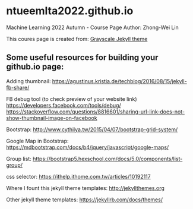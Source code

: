 # ntueemlta2022.github.io
Machine Learning 2022 Autumn - Course Page 
Author: Zhong-Wei Lin

This coures page is created from: [Grayscale Jekyll theme](http://jekyllthemes.org/themes/grayscale/)


## Some useful resources for building your github.io page:

Adding thumbnail:
https://agustinus.kristia.de/techblog/2016/08/15/jekyll-fb-share/

FB debug tool (to check preview of your website link)
https://developers.facebook.com/tools/debug/
https://stackoverflow.com/questions/8816601/sharing-url-link-does-not-show-thumbnail-image-on-facebook

Bootstrap:
http://www.cythilya.tw/2015/04/07/bootstrap-grid-system/

Google Map in Bootstrap:
https://mdbootstrap.com/docs/b4/jquery/javascript/google-maps/

Group list:
https://bootstrap5.hexschool.com/docs/5.0/components/list-group/

css selector:
https://ithelp.ithome.com.tw/articles/10192117

Where I fount this jekyll theme templates:
http://jekyllthemes.org

Other jekyll theme templates:
https://jekyllrb.com/docs/themes/
